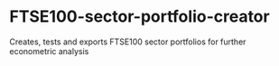 # FTSE100-sector-portfolio-creator
Creates, tests and exports FTSE100 sector portfolios for further econometric analysis
